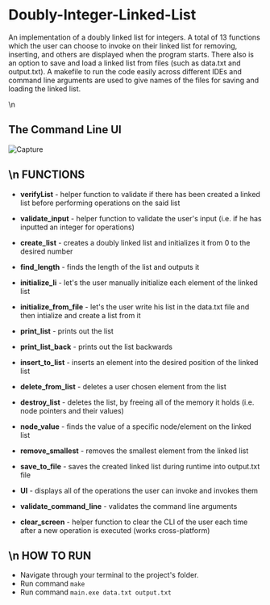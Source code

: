# Doubly-Integer-Linked-List

An implementation of a doubly linked list for integers. A total of 13 functions which the user can choose to invoke on their linked list for removing, inserting, and others are displayed when the program starts. There also is an option to save and load a linked list from files (such as data.txt and output.txt). A makefile to run the code easily across different IDEs and command line arguments are used to give names of the files for saving and loading the linked list.

\n

The Command Line UI 
---
![Capture](https://github.com/user-attachments/assets/e9d2fb7b-7d00-493a-92af-96756e29cdd8)

\n
FUNCTIONS
---

- **verifyList** - helper function to validate if there has been created a linked list before performing operations on the said list

- **validate_input** - helper function to validate the user's input (i.e. if he has inputted an integer for operations)

- **create_list** - creates a doubly linked list and initializes it from 0 to the desired number

- **find_length** - finds the length of the list and outputs it

- **initialize_li** - let's the user manually initialize each element of the linked list

- **initialize_from_file** - let's the user write his list in the data.txt file and then intialize and create a list from it

- **print_list** - prints out the list

- **print_list_back** - prints out the list backwards

- **insert_to_list** - inserts an element into the desired position of the linked list

- **delete_from_list** - deletes a user chosen element from the list

- **destroy_list** - deletes the list, by freeing all of the memory it holds (i.e. node pointers and their values)

- **node_value** - finds the value of a specific node/element on the linked list

- **remove_smallest** - removes the smallest element from the linked list

- **save_to_file** - saves the created linked list during runtime into output.txt file

- **UI** - displays all of the operations the user can invoke and invokes them

- **validate_command_line** - validates the command line arguments

- **clear_screen** - helper function to clear the CLI of the user each time after a new operation is executed (works cross-platform)

\n
HOW TO RUN
---

* Navigate through your terminal to the project's folder.
* Run command `make`
* Run command `main.exe data.txt output.txt`
